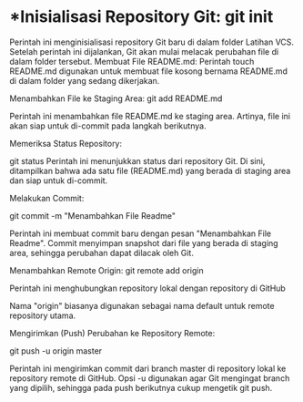 # *Inisialisasi Repository Git: git init

Perintah ini menginisialisasi repository Git baru di dalam folder Latihan VCS. Setelah perintah ini dijalankan, Git akan mulai melacak perubahan file di dalam folder tersebut. Membuat File README.md: Perintah touch README.md digunakan untuk membuat file kosong bernama README.md di dalam folder yang sedang dikerjakan.

Menambahkan File ke Staging Area: git add README.md

Perintah ini menambahkan file README.md ke staging area. Artinya, file ini akan siap untuk di-commit pada langkah berikutnya.

Memeriksa Status Repository:

git status Perintah ini menunjukkan status dari repository Git. Di sini, ditampilkan bahwa ada satu file (README.md) yang berada di staging area dan siap untuk di-commit.

Melakukan Commit:

git commit -m "Menambahkan File Readme"

Perintah ini membuat commit baru dengan pesan "Menambahkan File Readme". Commit menyimpan snapshot dari file yang berada di staging area, sehingga perubahan dapat dilacak oleh Git.

Menambahkan Remote Origin: git remote add origin

Perintah ini menghubungkan repository lokal dengan repository di GitHub

Nama "origin" biasanya digunakan sebagai nama default untuk remote repository utama.

Mengirimkan (Push) Perubahan ke Repository Remote:

git push -u origin master

Perintah ini mengirimkan commit dari branch master di repository lokal ke repository remote di GitHub. Opsi -u digunakan agar Git mengingat branch yang dipilih, sehingga pada push berikutnya cukup mengetik git push.
